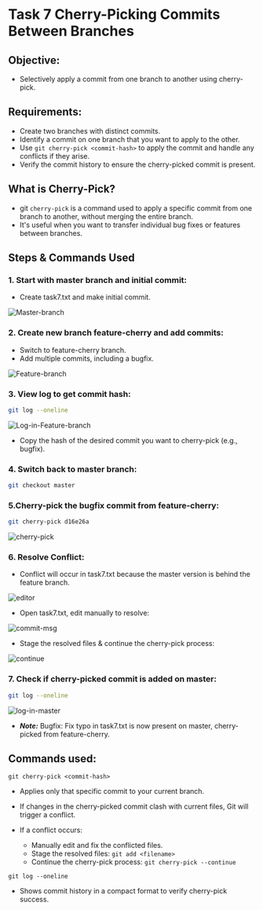 # Task 7 **Cherry-Picking Commits Between Branches**
    
## **Objective:**
- Selectively apply a commit from one branch to another using cherry-pick.
    
## **Requirements:**    
- Create two branches with distinct commits.
- Identify a commit on one branch that you want to apply to the other.
- Use `git cherry-pick <commit-hash>` to apply the commit and handle any conflicts if they arise.
- Verify the commit history to ensure the cherry-picked commit is present.

## **What is Cherry-Pick?**
- git `cherry-pick` is a command used to apply a specific commit from one branch to another, without merging the entire branch.
- It's useful when you want to transfer individual bug fixes or features between branches.

## Steps & Commands Used

### 1. Start with master branch and initial commit:
- Create task7.txt and make initial commit.

![Master-branch](./master-branch.png)

### 2. Create new branch feature-cherry and add commits:
- Switch to feature-cherry branch.
- Add multiple commits, including a bugfix.
 
![Feature-branch](./feature-branch.png)

### 3. View log to get commit hash:
```sh
git log --oneline
```

![Log-in-Feature-branch](./log-in-feature.png)

- Copy the hash of the desired commit you want to cherry-pick (e.g., bugfix).

### 4. Switch back to master branch:

```sh
git checkout master
```

### 5.Cherry-pick the bugfix commit from feature-cherry:

```sh
git cherry-pick d16e26a
```

![cherry-pick](./cherry-pick.png)

### 6. Resolve Conflict:
- Conflict will occur in task7.txt because the master version is behind the feature branch.

![editor](./editor.png)

- Open task7.txt, edit manually to resolve:

![commit-msg](commit-msg.png)

- Stage the resolved files & continue the cherry-pick process:

![continue](./cherry-continue.png)


### 7. Check if cherry-picked commit is added on master:
```sh
git log --oneline
```
![log-in-master](./log-in-master.png)

- ***Note:*** Bugfix: Fix typo in task7.txt is now present on master, cherry-picked from feature-cherry.

## **Commands used:**
`git cherry-pick <commit-hash> `
- Applies only that specific commit to your current branch.
- If changes in the cherry-picked commit clash with current files, Git will trigger a conflict.

- If a conflict occurs:
    - Manually edit and fix the conflicted files.
    - Stage the resolved files: `git add <filename>`
    - Continue the cherry-pick process: `git cherry-pick --continue`

`git log --oneline`
-  Shows commit history in a compact format to verify cherry-pick success.


